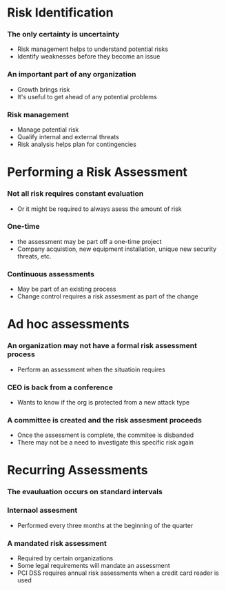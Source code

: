 # Risk Identification
### The only certainty is uncertainty
- Risk management helps to understand potential risks
- Identify weaknesses before they become an issue
### An important part of any organization
- Growth brings risk
- It's useful to get ahead of any potential problems
### Risk management
- Manage potential risk
- Qualify internal and external threats
- Risk analysis helps plan for contingencies
# Performing a Risk Assessment
### Not all risk requires constant evaluation
- Or it might be required to always asess the amount of risk
### One-time
- the assessment may be part off a one-time project
- Company acquistion, new equipment installation, unique new security threats, etc.
### Continuous assessments
- May be part of an existing process
- Change control requires a risk assesment as part of the change
# Ad hoc assessments
### An organization may not have a formal risk assessment process
- Perform an assessment when the situatioin requires
### CEO is back from a conference
- Wants to know if the org is protected from a new attack type
### A committee is created and the risk assesment proceeds
- Once the assessment is complete, the commitee is disbanded
- There may not be a need to investigate this specific risk again
# Recurring Assessments
### The evauluation occurs on standard intervals
### Internaol assesment
- Performed every three months at the beginning of the quarter
### A mandated risk assessment
- Required by certain organizations
- Some legal requirements will mandate an assessment
- PCI DSS requires annual risk assessments when a credit card reader is used